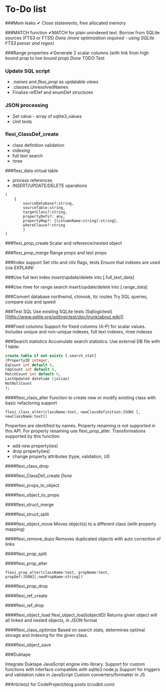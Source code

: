 # To-Do list

###Mem leaks
&#10004; Close statements, free allocated memory

###MATCH function 
&#10004;MATCH for plain unindexed text. Borrow from SQLite sources (FTS3 or FTS5)
*Done (more optimization required - using SQLite FTS3 parser and regex)*

###Range properties
&#10004;Generate 2 scalar columns (with link from high bound prop to low bound prop)
*Done* TODO Test

### Update SQL script
* *.names* and *flexi_prop* as updatable views
* .classes.UnresolvedNames
* Finalize refDef and enumDef structures

### JSON processing
* Set value - array of sqlite3_values
* Unit tests

### flexi_ClassDef_create
* class definition validation
* indexing
* full text search
* rtree

###flexi_data virtual table
* process references
* INSERT/UPDATE/DELETE operations


```
(
    {
        sourceDatabase?:string,
        sourceTable:string,
        targetClass?:string,
        propertyDefs?: any,
        propertyMap?: {[columnName:string]:string},
        whereClause?:string
        }
)
```


###flexi_prop_create
Scalar and reference/nested object

###flexi_prop_merge
Range props and text props

###Index support
Set ctlo and ctlv flags, tests
Ensure that indexes are used (via EXPLAIN)

###Use full text index
insert/update/delete into [.full_text_data]

###Use rtree for range search
insert/update/delete into [.range_data]

###Convert database
northwind, chinook, ttc routes
Try SQL queries, compare size and speed

###Test SQL 
Use existing SQLite tests (Sqllogictest) [[http://www.sqlite.org/sqllogictest/doc/trunk/about.wiki]]

###Fixed columns
Support for fixed columns (A-P) for scalar values. Includes unique and non-unique indexes,
full text indexes, rtree indexes
 
###Search statistics
Accumulate search statistics. Use external DB file with 1 table:
``` sql
create table if not exists [.search_stat] 
(PropertyID integer,
EqCount int default 0,
CmpCount int default 0,
MatchCount int default 0,
LastUpdated datetime (julian)
NotNullCount 
);
```

####flexi_class_alter
Function to create new or modify existing class with basic refactoring support

```
flexi_class_alter(className:text, newClassDefinition:JSON1 [, newClassName:text])
```
Properties are identified by names. Property renaming is not supported in this API.
For property renaming use flexi_prop_alter.
Transformations supported by this function:
- add new property(ies)
- drop property(ies)
- change property attributes (type, validation, UI)

####flexi_class_drop

####flexi_ClassDef_create
*Done*

####flexi_props_to_object

####flexi_object_to_props

####flexi_struct_merge

####flexi_struct_split

####flexi_object_move
Moves object(s) to a different class (with property mapping)

####flexi_remove_dups
Removes duplicated objects with auto correction of links
 
####flexi_prop_split
 
####flexi_prop_alter

```
flexi_prop_alter(className:text, propName:text, propDef:JSON1[,newPropName:string])
```

####flexi_prop_drop

####flexi_ref_create

####flexi_ref_drop

####flexi_object_load
flexi_object_load(objectID)
Returns given object will all linked and nested objects, in JSON format

####flexi_class_optimize
Based on search stats, determines optimal storage and indexing for the given class.

####flexi_object_save

###Duktape

Integrate Duktape JavaScript engine into library.
Support for custom functions with interface compatible with sqlite3 node.js
Support for triggers and validation rules in JavaScript
Custom converters/formatter in JS

##Article(s) for CodeProject/blog posts (crudbit.com)

